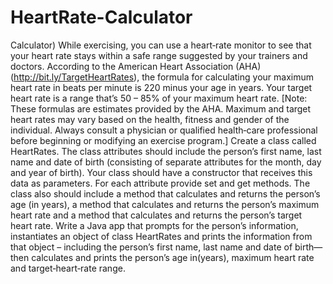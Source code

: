 # HeartRate-Calculator
Calculator) While exercising, you can use a heart‐rate monitor to see that your heart rate stays within a safe range suggested by your trainers and doctors. According to the American Heart Association (AHA) (http://bit.ly/TargetHeartRates), the formula for calculating your maximum heart rate in beats per minute is 220 minus your age in years. Your target heart rate is a range that’s 50 – 85% of your maximum heart rate. [Note: These formulas are estimates provided by the AHA. Maximum and target heart rates may vary based on the health, fitness and gender of the individual. Always consult a physician or qualified health‐care professional before beginning or modifying an exercise program.] Create a class called HeartRates. The class attributes should include the person’s first name, last name and date of birth (consisting of separate attributes for the month, day and year of birth). Your class should have a constructor that receives this data as parameters. For each attribute provide set and get methods. The class also should include a method that calculates and returns the person’s age (in years), a method that calculates and returns the person’s maximum heart rate and a method that calculates and returns the person’s target heart rate. Write a Java app that prompts for the person’s information, instantiates an object of class HeartRates and prints the information from that object – including the person’s first name, last name and date of birth—then calculates and prints the person’s age in(years), maximum heart rate and target‐heart‐rate range.
